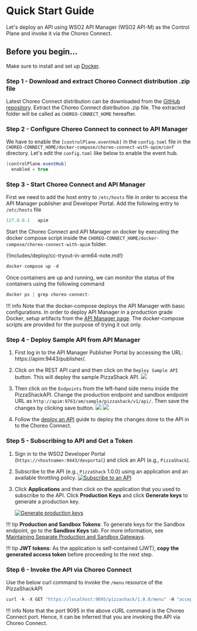 # Quick Start Guide

Let's deploy an API using WSO2 API Manager (WSO2 API-M) as the Control Plane and invoke it via the Choreo Connect.

## Before you begin...

Make sure to install and set up [Docker](https://www.docker.com).

### Step 1 - Download and extract Choreo Connect distribution .zip file

Latest Choreo Connect distribution can be downloaded from the [GitHub repository](https://github.com/wso2/product-microgateway/releases). Extract the Choreo Connect distribution .zip file. The extracted folder will be called as `CHOREO-CONNECT_HOME` hereafter.

### Step 2 - Configure Choreo Connect to connect to API Manager

We have to enable the `[controlPlane.eventHub]` in the `config.toml` file in the `CHOREO-CONNECT_HOME/docker-compose/choreo-connect-with-apim/conf` directory.
Let's edit the `config.toml` like below to enable the event hub.

``` java
[controlPlane.eventHub]
  enabled = true
```

### Step 3 - Start Choreo Connect and API Manager

First we need to add the host entry to `/etc/hosts` file in order to access the API Manager publisher and Developer Portal.
Add the following entry to `/etc/hosts` file

``` java
127.0.0.1   apim
```

Start the Choreo Connect and API Manager on docker by executing the docker compose script inside the `CHOREO-CONNECT_HOME/docker-compose/choreo-connect-with-apim` folder.

{!includes/deploy/cc-tryout-in-arm64-note.md!}

``` java
docker-compose up -d
```

Once containers are up and running, we can monitor the status of the containers using the following command

``` java
docker ps | grep choreo-connect-
```

!!! info
    Note that the docker-compose deploys the API Manager with basic configurations. In order to deploy API Manager in a production grade Docker, setup artifacts from the [API Manager page](https://wso2.com/api-management/). The docker-compose scripts are provided for the purpose of trying it out only.

### Step 4 - Deploy Sample API from API Manager

1. First log in to the API Manager Publisher Portal by accessing the URL: https://apim:9443/publisher/.

2. Click on the REST API card and then click on the `Deploy Sample API` button. This will deploy the sample PizzaShack API.
    [![]({{base_path}}/assets/img/deploy/mgw/deploy-sample-api.png)]({{base_path}}/assets/img/deploy/mgw/deploy-sample-api.png)

3. Then click on the `Endpoints` from the left-hand side menu inside the PizzaShackAPI. Change the production endpoint and
sandbox endpoint URL as `http://apim:9763/am/sample/pizzashack/v1/api/`. Then save the changes by clicking save button.
    [![]({{base_path}}/assets/img/deploy/mgw/endpoint-tab.png)]({{base_path}}/assets/img/deploy/mgw/endpoint-tab.png)
    [![]({{base_path}}/assets/img/deploy/mgw/endpoint-edit.png)]({{base_path}}/assets/img/deploy/mgw/endpoint-edit.png)

4. Follow the [deploy an API]({{base_path}}/deploy-and-publish/deploy-on-gateway/deploy-api/deploy-an-api) guide to deploy 
the changes done to the API in to the Choreo Connect.

### Step 5 - Subscribing to API and Get a Token

1. Sign in to the WSO2 Developer Portal (`https://<hostname>:9443/devportal`) and click an API (e.g., `PizzaShack`).

2. Subscribe to the API (e.g., `PizzaShack` 1.0.0) using an application and an available throttling policy.
    [![Subscribe to an API]({{base_path}}/assets/img/learn/subscribe-to-api.png)]({{base_path}}/assets/img/learn/subscribe-to-api.png)

3. Click **Applications** and then click on the application that you used to subscribe to the API. Click **Production Keys** and click **Generate keys** to generate a production key.

    [![Generate production keys]({{base_path}}/assets/img/learn/generate-keys-production.png)]({{base_path}}/assets/img/learn/generate-keys-production.png)

!!! tip
    **Production and Sandbox Tokens**:
    To generate keys for the Sandbox endpoint, go to the **Sandbox Keys** tab. For more information, see [Maintaining Separate Production and Sandbox Gateways]({{base_path}}/deploy-and-publish/deploy-on-gateway/api-gateway/maintaining-separate-production-and-sandbox-gateways/#multiple-gateways-to-handle-production-and-sandbox-requests-separately).

!!! tip
    **JWT tokens**:
    As the application is self-contained (JWT), **copy the generated access token** before proceeding to the next step.

### Step 6 - Invoke the API via Choreo Connect

Use the below curl command to invoke the `/menu` resource of the PizzaShackAPI

``` java
curl -k -X GET "https://localhost:9095/pizzashack/1.0.0/menu" -H "accept: application/json" -H "Authorization: Bearer <COPIED_TOKEN>"
```

!!! info
    Note that the port 9095 in the above cURL command is the Choreo Connect port. Hence, it can be inferred that you are invoking the API
    via Choreo Connect.
